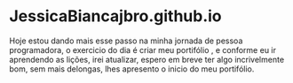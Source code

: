 # JessicaBiancajbro.github.io
Hoje estou dando mais esse passo na minha jornada de pessoa programadora, o exercicio do dia é criar meu portifólio , e conforme eu ir aprendendo as lições, irei atualizar, espero em breve ter algo incrivelmente bom, sem mais delongas, lhes apresento o inicio do meu portifólio.
